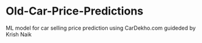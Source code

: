 # Old-Car-Price-Predictions
ML model for car selling price prediction using CarDekho.com guideded by Krish Naik
